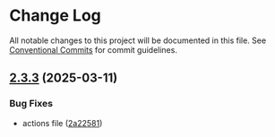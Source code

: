 # Change Log

All notable changes to this project will be documented in this file.
See [Conventional Commits](https://conventionalcommits.org) for commit guidelines.

## [2.3.3](https://github.com/ewuharun/monorepo/compare/@ewuharun/date-logic@2.3.2...@ewuharun/date-logic@2.3.3) (2025-03-11)


### Bug Fixes

* actions file ([2a22581](https://github.com/ewuharun/monorepo/commit/2a225812522732be360f769f8489401f71faa66c))

